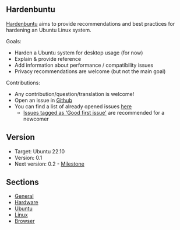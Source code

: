 ## Hardenbuntu

[Hardenbuntu](https://github.com/sydhds/hardenbuntu) aims to provide recommendations and best practices for hardening an Ubuntu Linux system.

Goals:
* Harden a Ubuntu system for desktop usage (for now)
* Explain & provide reference
* Add information about performance / compatibility issues
* Privacy recommendations are welcome (but not the main goal)

Contributions:
* Any contribution/question/translation is welcome!
* Open an issue in [Github](https://github.com/sydhds/hardenbuntu/issues)
* You can find a list of already opened issues [here](https://github.com/sydhds/hardenbuntu/issues)
  * [Issues tagged as 'Good first issue'](https://github.com/sydhds/hardenbuntu/issues?q=is%3Aopen+is%3Aissue+label%3A%22good+first+issue%22) are recommended for a newcomer

## Version

* Target: Ubuntu 22.10 
* Version: 0.1
* Next version: 0.2 - [Milestone](https://github.com/sydhds/hardenbuntu/milestone/2)

## Sections

* [General](general.md)
* [Hardware](hardware.md)
* [Ubuntu](ubuntu.md)
* [Linux](linux.md)
* [Browser](browser.md)



